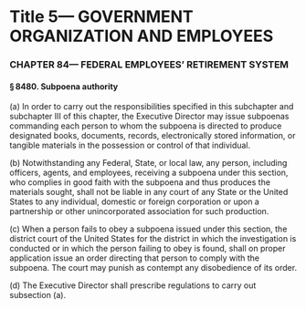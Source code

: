 
# Title 5— GOVERNMENT ORGANIZATION AND EMPLOYEES
### CHAPTER 84— FEDERAL EMPLOYEES’ RETIREMENT SYSTEM
#### § 8480. Subpoena authority

(a) In order to carry out the responsibilities specified in this subchapter and subchapter III of this chapter, the Executive Director may issue subpoenas commanding each person to whom the subpoena is directed to produce designated books, documents, records, electronically stored information, or tangible materials in the possession or control of that individual.

(b) Notwithstanding any Federal, State, or local law, any person, including officers, agents, and employees, receiving a subpoena under this section, who complies in good faith with the subpoena and thus produces the materials sought, shall not be liable in any court of any State or the United States to any individual, domestic or foreign corporation or upon a partnership or other unincorporated association for such production.

(c) When a person fails to obey a subpoena issued under this section, the district court of the United States for the district in which the investigation is conducted or in which the person failing to obey is found, shall on proper application issue an order directing that person to comply with the subpoena. The court may punish as contempt any disobedience of its order.

(d) The Executive Director shall prescribe regulations to carry out subsection (a).
